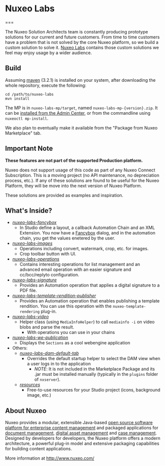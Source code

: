 # Nuxeo Labs
===

The Nuxeo Solution Architects team is constantly producing prototype solutions for our current and future customers. From time to time customers have a problem that is not solved by the core Nuxeo platform, so we build a custom solution to solve it. [Nuxeo Labs](https://github.com/nuxeo/nuxeo-labs) contains those custom solutions we feel may enjoy usage by a wider audience.

## Build

Assuming [maven](http://maven.apache.org/) (3.2.1) is installed on your system, after downloading the whole repository, execute the following:

```
cd /path/to/nuxeo-labs
mvn install
```

The MP is in `nuxeo-labs-mp/target`, named `nuxeo-labs-mp-{version}.zip`. It can be [installed from the Admin Center](http://doc.nuxeo.com/display/ADMINDOC/Installing+a+new+package+on+your+instance#InstallingaNewPackageonYourInstance-OfflineInstallation), or from the commandline using `nuxeoctl mp-install`.

We also plan to eventually make it available from the "Package from Nuxeo Marketplace" tab.

## Important Note

**These features are not part of the supported Production platform.**

Nuxeo does not support usage of this code as part of any Nuxeo Connect Subscription. This is a moving project (no API maintenance, no depreciation process, etc.). If any of these solutions are found to be useful for the Nuxeo Platform, they will be move into the next version of Nuxeo Platform.

These solutions are provided as examples and inspiration.

## What's Inside?

* [_nuxeo-labs-fancybox_](https://github.com/nuxeo/nuxeo-labs/tree/master/nuxeo-labs-fancybox)
    * In Studio define a layout, a callback Automation Chain and an XML Extension. You now have a [Fancybox](http://fancybox.net/) dialog, and in the automation chain, you get the values enetered by the user.
* [_nuxeo-labs-images_](https://github.com/nuxeo/nuxeo-labs/tree/master/nuxeo-labs-images)
  * Operations including convert, watermark, crop, etc. for images.
  * Crop toolbar button with UI.
* [_nuxeo-labs-operations_](https://github.com/nuxeo/nuxeo-labs/tree/master/nuxeo-labs-operations)
    * Contains interesting operations for list management and an advanced email operation with an easier signature and cc/bcc/replyto configuration.
* [_nuxeo-labs-signature_](https://github.com/nuxeo/nuxeo-labs/tree/master/nuxeo-labs-signature)
    * Provides an Automation operation that applies a digital signature to a PDF file.
* [_nuxeo-labs-template-rendition-publisher_](https://github.com/nuxeo/nuxeo-labs/tree/master/nuxeo-labs-template-rendition-publisher)
    * Provides an Automation operation that enables publishing a template rendition. You can use this operation with the `nuxeo-template-rendering` plug-in.
* [_nuxeo-labs-video_](https://github.com/nuxeo/nuxeo-labs/tree/master/nuxeo-labs-video)
    * Helper class (using `MediaInfoHelper`) to call `mediainfo -i` on video blobs and parse the result.
      * With operations you can use in your chains
* [_nuxeo-labs-we-publication_](https://github.com/nuxeo/nuxeo-labs/tree/master/nuxeo-labs-we-publication)
    * Displays the `Sections` as a cool webengine application
* Others:
  * [_nuxeo-labs-dam-default-tab_](https://github.com/nuxeo/nuxeo-labs/tree/master/nuxeo-labs-dam-default-tab)
    *  Overrides the default startup helper to select the DAM view when a user logs in to the application
        *  *NOTE*: It is not included in the Marketplace Package and its .jar must be installed manually (typically in the `plugins` folder of `nxserver`).
  * [_resources_](https://github.com/nuxeo/nuxeo-labs/tree/master/resources)
      * Free-to-use resources for your Studio project (icons, background image, etc.)

## About Nuxeo

Nuxeo provides a modular, extensible Java-based [open source software platform for enterprise content management](http://www.nuxeo.com/en/products/ep) and packaged applications for [document management](http://www.nuxeo.com/en/products/document-management), [digital asset management](http://www.nuxeo.com/en/products/dam) and [case management](http://www.nuxeo.com/en/products/case-management). Designed by developers for developers, the Nuxeo platform offers a modern architecture, a powerful plug-in model and extensive packaging capabilities for building content applications.

More information at <http://www.nuxeo.com/>
